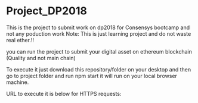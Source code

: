 # Project_DP2018
This is the project to submit work on dp2018 for Consensys bootcamp
and not any poduction work
Note:  This is just learning project and do not waste real ether.!!

you can run the project to submit your digital asset on ethereum blockchain (Quality and not main chain)

To execute it just download this repository/folder on your desktop
and then go to project folder and run npm start
it will run on your local browser machine.

URL to execute it is below for HTTPS requests:

